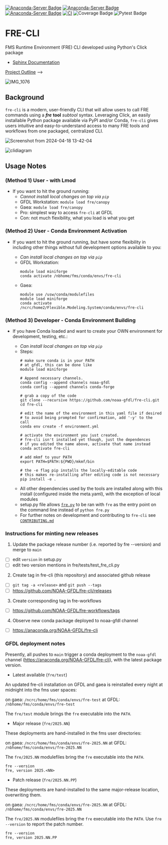 <!-- from https://anaconda.org/NOAA-GFDL/fre-cli/badges -->
[![Anaconda-Server Badge](https://anaconda.org/noaa-gfdl/fre-cli/badges/version.svg)](https://anaconda.org/noaa-gfdl/fre-cli)
[![Anaconda-Server Badge](https://anaconda.org/noaa-gfdl/fre-cli/badges/latest_release_date.svg)](https://anaconda.org/noaa-gfdl/fre-cli)
[![Anaconda-Server Badge](https://anaconda.org/noaa-gfdl/fre-cli/badges/latest_release_relative_date.svg)](https://anaconda.org/noaa-gfdl/fre-cli)
[![CI](https://github.com/NOAA-GFDL/fre-cli/workflows/publish_conda/badge.svg)](https://github.com/NOAA-GFDL/fre-cli/actions?query=workflow%3Apublish_conda+branch%3Amain++)
![Coverage Badge](https://noaa-gfdl.github.io/fre-cli/_images/cov_badge.svg)
![Pytest Badge](https://noaa-gfdl.github.io/fre-cli/_images/pytest_badge.svg)

# **FRE-CLI**

FMS Runtime Environment (FRE) CLI developed using Python's Click package

* [Sphinx Documentation](https://noaa-gfdl.github.io/fre-cli/index.html)

[Project Outline](https://docs.google.com/document/d/19Uc01IPuuIuMtOyAvxXj9Mn6Ivc5Ql6NZ-Q6I8YowRI/edit?usp=sharing) -->

![IMG_1076](https://github.com/NOAA-GFDL/fre-cli/assets/98476720/817cabe1-6e3b-4210-9874-b13f601265d6)

## **Background**
`fre-cli` is a modern, user-friendly CLI that will allow users to call FRE commands using a **_fre_** **tool** _subtool_ syntax. Leveraging Click, an easily installable Python package available via PyPI and/or Conda, `fre-cli` gives users intuitive and easy-to-understand access to many FRE tools and workflows from one packaged, centralized CLI.

![Screenshot from 2024-04-18 13-42-04](https://github.com/NOAA-GFDL/fre-cli/assets/98476720/43c028a6-4e6a-42fe-8bec-008b6758ea9b)

![clidiagram](https://github.com/NOAA-GFDL/fre-cli/assets/98476720/04cd8ce1-dec8-457f-b8b7-544275e04f46)

## **Usage Notes**


### (Method 1) User - with Lmod
* If you want to hit the ground running:
    - _Cannot install local changes on top via `pip`_
    - GFDL Workstation: `module load fre/canopy`
    - Gaea: `module load fre/canopy`
	- Pro: simplest way to access `fre-cli` at GFDL
	- Con: not much flexibility, what you load is what you get


### (Method 2) User - Conda Environment Activation
* If you want to hit the ground running, but have some flexibility in including other things without full development options available to you:

    - _Can install local changes on top via `pip`_
    - GFDL Workstation:
        ```
        module load miniforge
        conda activate /nbhome/fms/conda/envs/fre-cli
        ```
    - Gaea:
        ```
        module use /usw/conda/modulefiles
        module load miniforge
        conda activate /ncrc/home2/Flexible.Modeling.System/conda/envs/fre-cli
        ```


### (Method 3) Developer - Conda Environment Building
* If you have Conda loaded and want to create your OWN environment for development, testing, etc.:

    - _Can install local changes on top via `pip`_
    - Steps:
        ```
        # make sure conda is in your PATH
        # at gfdl, this can be done like
        module load miniforge
        
        # Append necessary channels.
        conda config --append channels noaa-gfdl
        conda config --append channels conda-forge

        # grab a copy of the code
        git clone --recursive https://github.com/noaa-gfdl/fre-cli.git
        cd fre-cli

        # edit the name of the environment in this yaml file if desired
        # to avoid being prompted for confirmation, add '-y' to the call
        conda env create -f environment.yml

        # activate the environment you just created.
        # fre-cli isn't installed yet though, just the dependences
        # if you edited the name above, activate that name instead
        conda activate fre-cli

        # add mkmf to your PATH
        export PATH=$PATH:${PWD}/mkmf/bin

        # the -e flag pip installs the locally-editable code
		# this makes re-installing after editing code is not necessary
        pip install -e .
        ```
    - All other dependencies used by the tools are installed along with this install (configured inside the meta.yaml), with the exception of local modules
    - setup.py file allows [`fre.py`](https://github.com/NOAA-GFDL/fre-cli/blob/main/fre/fre.py) to be ran with `fre` as the entry point on the command line instead of `python fre.py`
    - For further notes on development and contributing to `fre-cli` see [`CONTRIBUTING.md`](https://github.com/NOAA-GFDL/fre-cli/blob/main/CONTRIBUTING.md)


### Instructions for minting new releases

1. Update the package release number (i.e. reported by fre --version) and merge to `main`
- [ ] edit `version` in setup.py
- [ ] edit two version mentions in fre/tests/test_fre_cli.py

2. Create tag in fre-cli (this repository) and associated github release
- [ ] `git tag -a <release>` and `git push --tags`
- [ ] https://github.com/NOAA-GFDL/fre-cli/releases

3. Create corresponding tag in fre-workflows
- [ ] https://github.com/NOAA-GFDL/fre-workflows/tags

4. Observe new conda package deployed to noaa-gfdl channel
- [ ] https://anaconda.org/NOAA-GFDL/fre-cli

### GFDL deployment notes

Presently, all pushes to `main` trigger a conda deployment to the `noaa-gfdl` channel (https://anaconda.org/NOAA-GFDL/fre-cli),
with the latest package version.


* Latest available (`fre/test`)

An updated fre-cli installation on GFDL and gaea is reinstalled every night at midnight
into the fms user spaces:

on gaea: `/ncrc/home/fms/conda/envs/fre-test`
at GFDL: `/nbhome/fms/conda/envs/fre-test`

The `fre/test` module brings the `fre` executable into the `PATH`.

* Major release (`fre/2025.NN`)

These deployments are hand-installed in the fms user directories:

on gaea: `/ncrc/home/fms/conda/envs/fre-2025.NN`
at GFDL: `/nbhome/fms/conda/envs/fre-2025.NN`

The `fre/2025.NN` modulefiles bring the `fre` executable into the `PATH`.

```
fre --version
fre, version 2025.<NN>
```

* Patch release (`fre/2025.NN.PP`)

These deployments are hand-installed to the same major-release location,
overwriting them.

on gaea: `/ncrc/home/fms/conda/envs/fre-2025.NN`
at GFDL: `/nbhome/fms/conda/envs/fre-2025.NN`

The `fre/2025.NN` modulefiles bring the `fre` executable into the `PATH`.
Use `fre --version` to report the patch number.

```
fre --version
fre, version 2025.NN.PP
```
